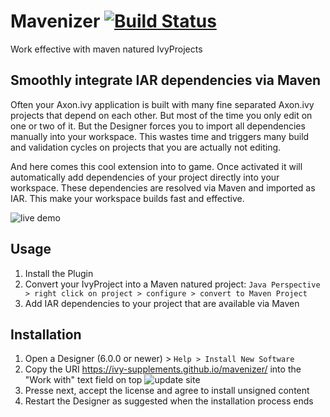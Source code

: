 # Mavenizer [![Build Status](https://travis-ci.org/ivy-supplements/mavenizer.svg?branch=master)](https://travis-ci.org/ivy-supplements/mavenizer)
Work effective with maven natured IvyProjects

## Smoothly integrate IAR dependencies via Maven
Often your Axon.ivy application is built with many fine separated Axon.ivy projects that depend on each other. But most of the time you only edit on one or two of it. But the Designer forces you to import all dependencies manually into your workspace. This wastes time and triggers many build and validation cycles on projects that you are actually not editing.

And here comes this cool extension into to game. Once activated it will automatically add dependencies of your project directly into your workspace. These dependencies are resolved via Maven and imported as IAR. This make your workspace builds fast and effective.

![live demo](https://raw.githubusercontent.com/ivy-supplements/mavenizer/master/doc/resolveIarProjectsViaPomXml.gif)

## Usage
1. Install the Plugin
1. Convert your IvyProject into a Maven natured project: `Java Perspective > right click on project > configure > convert to Maven Project`
1. Add IAR dependencies to your project that are available via Maven 

## Installation
1. Open a Designer (6.0.0 or newer) > `Help > Install New Software`
1. Copy the URI https://ivy-supplements.github.io/mavenizer/ into the "Work with" text field on top ![update site](https://raw.githubusercontent.com/ivy-supplements/mavenizer/master/doc/installMavenizerSelectP2Feature.png)
1. Presse next, accept the license and agree to install unsigned content
1. Restart the Designer as suggested when the installation process ends
